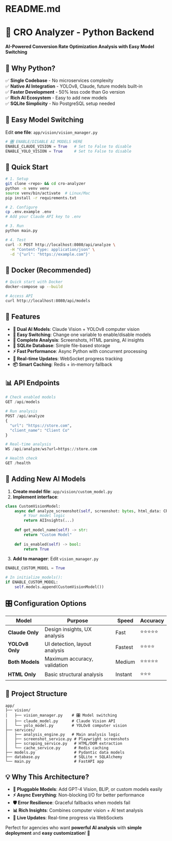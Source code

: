 # README.md
# 🚀 CRO Analyzer - Python Backend

**AI-Powered Conversion Rate Optimization Analysis with Easy Model Switching**

## 🎯 **Why Python?**

✅ **Single Codebase** - No microservices complexity  
✅ **Native AI Integration** - YOLOv8, Claude, future models built-in  
✅ **Faster Development** - 50% less code than Go version  
✅ **Rich AI Ecosystem** - Easy to add new models  
✅ **SQLite Simplicity** - No PostgreSQL setup needed  

## 🔧 **Easy Model Switching**

Edit **one file**: `app/vision/vision_manager.py`

```python
# 🎛️ ENABLE/DISABLE AI MODELS HERE
ENABLE_CLAUDE_VISION = True   # Set to False to disable
ENABLE_YOLO_VISION = True     # Set to False to disable
```

## 🚀 **Quick Start**

```bash
# 1. Setup
git clone <repo> && cd cro-analyzer
python -m venv venv
source venv/bin/activate  # Linux/Mac
pip install -r requirements.txt

# 2. Configure
cp .env.example .env
# Add your Claude API key to .env

# 3. Run
python main.py

# 4. Test
curl -X POST http://localhost:8080/api/analyze \
  -H "Content-Type: application/json" \
  -d '{"url": "https://example.com"}'
```

## 🐳 **Docker (Recommended)**

```bash
# Quick start with Docker
docker-compose up --build

# Access API
curl http://localhost:8080/api/models
```

## 🎯 **Features**

- **🤖 Dual AI Models**: Claude Vision + YOLOv8 computer vision
- **🔀 Easy Switching**: Change one variable to enable/disable models
- **📱 Complete Analysis**: Screenshots, HTML parsing, AI insights
- **💾 SQLite Database**: Simple file-based storage
- **⚡ Fast Performance**: Async Python with concurrent processing
- **🔄 Real-time Updates**: WebSocket progress tracking
- **📦 Smart Caching**: Redis + in-memory fallback

## 📊 **API Endpoints**

```python
# Check enabled models
GET /api/models

# Run analysis
POST /api/analyze
{
  "url": "https://store.com",
  "client_name": "Client Co"
}

# Real-time analysis
WS /api/analyze/ws?url=https://store.com

# Health check
GET /health
```

## 🔧 **Adding New AI Models**

1. **Create model file**: `app/vision/custom_model.py`
2. **Implement interface**:
```python
class CustomVisionModel:
    async def analyze_screenshot(self, screenshot: bytes, html_data: CROData):
        # Your model logic
        return AIInsights(...)
    
    def get_model_name(self) -> str:
        return "Custom Model"
    
    def is_enabled(self) -> bool:
        return True
```

3. **Add to manager**: Edit `vision_manager.py`
```python
ENABLE_CUSTOM_MODEL = True

# In initialize_models():
if ENABLE_CUSTOM_MODEL:
    self.models.append(CustomVisionModel())
```

## 🎛️ **Configuration Options**

| Model | Purpose | Speed | Accuracy |
|-------|---------|-------|----------|
| **Claude Only** | Design insights, UX analysis | Fast | ⭐⭐⭐⭐⭐ |
| **YOLOv8 Only** | UI detection, layout analysis | Fastest | ⭐⭐⭐⭐ |
| **Both Models** | Maximum accuracy, validation | Medium | ⭐⭐⭐⭐⭐ |
| **HTML Only** | Basic structural analysis | Instant | ⭐⭐⭐ |

## 📁 **Project Structure**

```
app/
├── vision/
│   ├── vision_manager.py    # 🎛️ Model switching
│   ├── claude_model.py      # Claude Vision API
│   └── yolo_model.py        # YOLOv8 computer vision
├── services/
│   ├── analysis_engine.py   # Main analysis logic
│   ├── screenshot_service.py # Playwright screenshots
│   ├── scraping_service.py   # HTML/DOM extraction
│   └── cache_service.py      # Redis caching
├── models.py                 # Pydantic data models
├── database.py               # SQLite + SQLAlchemy
└── main.py                   # FastAPI app
```

## 💡 **Why This Architecture?**

- **🔌 Pluggable Models**: Add GPT-4 Vision, BLIP, or custom models easily
- **⚡ Async Everything**: Non-blocking I/O for better performance  
- **🛡️ Error Resilience**: Graceful fallbacks when models fail
- **📊 Rich Insights**: Combines computer vision + AI text analysis
- **🔄 Live Updates**: Real-time progress via WebSockets

Perfect for agencies who want **powerful AI analysis** with **simple deployment** and **easy customization**! 🎯